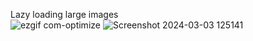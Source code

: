 Lazy loading large images
</br>
![ezgif com-optimize](https://github.com/KovacevicAleksa/PhotoLoadingOptimizedForSlowInternet/assets/48535139/b29d6549-7a3b-4cd8-be88-df3ef01b9122)
![Screenshot 2024-03-03 125141](https://github.com/KovacevicAleksa/PhotoLoadingOptimizedForSlowInternet/assets/48535139/93b7977d-ddd1-4213-86f4-6bb7efa76fa4)
